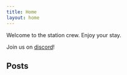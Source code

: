 ```yaml
---
title: Home
layout: home
---
```


Welcome to the station crew. Enjoy your stay.

Join us on [discord](https://discord.gg/94HwaZW)!

## Posts
